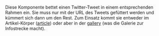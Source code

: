 Diese Komponente bettet einen Twitter-Tweet in einem entsprechenden Rahmen ein. Sie muss nur mit der URL des Tweets gefüttert werden und kümmert sich dann um den Rest. Zum Einsatz kommt sie entweder im Artikel-Körper ([article](#article)) oder aber in der [gallery](#gallery) (was die Galerie zur Infostrecke macht). 